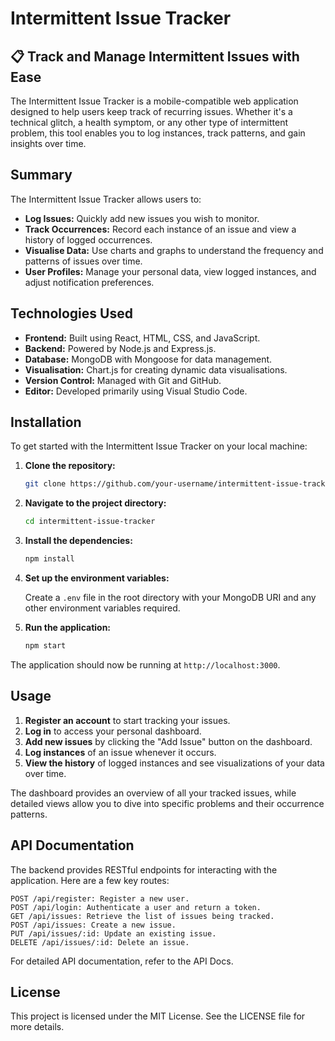 
# Intermittent Issue Tracker

## 📋 Track and Manage Intermittent Issues with Ease

The Intermittent Issue Tracker is a mobile-compatible web application designed to help users keep track of recurring issues. Whether it's a technical glitch, a health symptom, or any other type of intermittent problem, this tool enables you to log instances, track patterns, and gain insights over time.


## Summary

The Intermittent Issue Tracker allows users to:

- **Log Issues:** Quickly add new issues you wish to monitor.
- **Track Occurrences:** Record each instance of an issue and view a history of logged occurrences.
- **Visualise Data:** Use charts and graphs to understand the frequency and patterns of issues over time.
- **User Profiles:** Manage your personal data, view logged instances, and adjust notification preferences.

## Technologies Used

- **Frontend:** Built using React, HTML, CSS, and JavaScript.
- **Backend:** Powered by Node.js and Express.js.
- **Database:** MongoDB with Mongoose for data management.
- **Visualisation:** Chart.js for creating dynamic data visualisations.
- **Version Control:** Managed with Git and GitHub.
- **Editor:** Developed primarily using Visual Studio Code.


## Installation

To get started with the Intermittent Issue Tracker on your local machine:

1. **Clone the repository:**

   ```bash
   git clone https://github.com/your-username/intermittent-issue-tracker.git
   ```

2. **Navigate to the project directory:**

   ```bash
   cd intermittent-issue-tracker
   ```

3. **Install the dependencies:**

   ```bash
   npm install
   ```

4. **Set up the environment variables:**

   Create a `.env` file in the root directory with your MongoDB URI and any other environment variables required.

5. **Run the application:**

   ```bash
   npm start
   ```

The application should now be running at `http://localhost:3000`.

## Usage

1. **Register an account** to start tracking your issues.
2. **Log in** to access your personal dashboard.
3. **Add new issues** by clicking the "Add Issue" button on the dashboard.
4. **Log instances** of an issue whenever it occurs.
5. **View the history** of logged instances and see visualizations of your data over time.

The dashboard provides an overview of all your tracked issues, while detailed views allow you to dive into specific problems and their occurrence patterns.

## API Documentation

The backend provides RESTful endpoints for interacting with the application. Here are a few key routes:

    POST /api/register: Register a new user.
    POST /api/login: Authenticate a user and return a token.
    GET /api/issues: Retrieve the list of issues being tracked.
    POST /api/issues: Create a new issue.
    PUT /api/issues/:id: Update an existing issue.
    DELETE /api/issues/:id: Delete an issue.

For detailed API documentation, refer to the API Docs.

## License

This project is licensed under the MIT License. See the LICENSE file for more details.